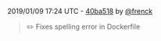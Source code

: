 2019/01/09 17:24 UTC - [40ba518](https://github.com/hassio-addons/addon-adguard-home/commit/40ba518ae6dca525a537f3a1fc4d19c393c05eb2) by [@frenck](https://github.com/frenck)
> :pencil2: Fixes spelling error in Dockerfile 

